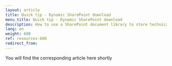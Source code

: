 ```yaml
---
layout: article
title: Quick tip - Dynamic SharePoint download
menu_title: Quick tip - Dynamic SharePoint download
description: How to use a SharePoint document library to store technical drawings and download them dynamically to Peakboard
lang: en
weight: 600
ref: resources-600
redirect_from:
---
```


You will find the corresponding article here shortly